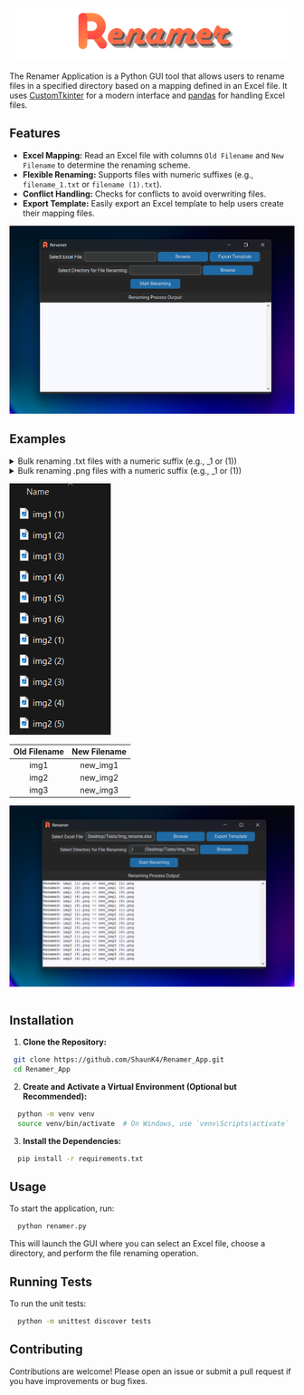 ![Renamer Banner](/readme_images/Renamer.png)

The Renamer Application is a Python GUI tool that allows users to rename files in a specified directory based on a mapping defined in an Excel file. It uses [CustomTkinter](https://github.com/TomSchimansky/CustomTkinter) for a modern interface and [pandas](https://pandas.pydata.org/) for handling Excel files.

## Features

- **Excel Mapping:** Read an Excel file with columns `Old Filename` and `New Filename` to determine the renaming scheme.
- **Flexible Renaming:** Supports files with numeric suffixes (e.g., `filename_1.txt` or `filename (1).txt`).
- **Conflict Handling:** Checks for conflicts to avoid overwriting files.
- **Export Template:** Easily export an Excel template to help users create their mapping files.

![GUI display image](/readme_images/gui_img.png)


## Examples

<details>

<summary>Bulk renaming .txt files with a numeric suffix (e.g., _1 or (1))</summary>

![File example image](/readme_images/file.png)

| Old Filename |  New Filename  |
|     :---:    |     :---:      |
| File 1       |  new_File 1    |
| File 2       |  new_File 2    |
| File 3       |  new_File 3    |
| File 4       |  new_File 4    |
| File 5       |  new_File 5    |

![Renamed file example](/readme_images/file_example.png)

</details>

<details>

<summary>Bulk renaming .png files with a numeric suffix (e.g., _1 or (1))<summary>

![File example image](/readme_images/img.png)

| Old Filename |  New Filename  |
|     :---:    |     :---:      |
|   img1       |     new_img1   |
|   img2       |     new_img2   |
|   img3       |     new_img3   |

![Renamed image example](/readme_images/img_example.png)

</details>

## Installation

1. **Clone the Repository:**

  ```bash
   git clone https://github.com/ShaunK4/Renamer_App.git
   cd Renamer_App
  ```
2. **Create and Activate a Virtual Environment (Optional but Recommended):**

  ```bash
    python -m venv venv
    source venv/bin/activate  # On Windows, use `venv\Scripts\activate`
  ```

3. **Install the Dependencies:**

  ```bash
    pip install -r requirements.txt
  ```

## Usage

To start the application, run:

  ```bash
    python renamer.py
  ```
This will launch the GUI where you can select an Excel file, choose a directory, and perform the file renaming operation.

## Running Tests

To run the unit tests:

  ```bash
    python -m unittest discover tests
  ```

## Contributing

Contributions are welcome! Please open an issue or submit a pull request if you have improvements or bug fixes.

